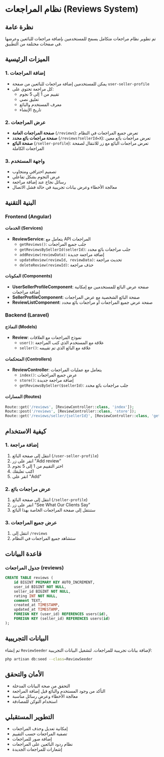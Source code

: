# نظام المراجعات (Reviews System)

## نظرة عامة
تم تطوير نظام مراجعات متكامل يسمح للمستخدمين بإضافة مراجعات للبائعين وعرضها في صفحات مختلفة من التطبيق.

## الميزات الرئيسية

### 1. إضافة المراجعات
- يمكن للمستخدمين إضافة مراجعات للبائعين من صفحة `user-seller-profile`
- كل مراجعة تحتوي على:
  - تقييم من 1 إلى 5 نجوم
  - تعليق نصي
  - معرف المستخدم والبائع
  - تاريخ الإنشاء

### 2. عرض المراجعات
- **صفحة المراجعات العامة** (`/reviews`): تعرض جميع المراجعات في النظام
- **صفحة مراجعات بائع محدد** (`/reviews?sellerId=X`): تعرض مراجعات بائع معين
- **صفحة البائع** (`/seller-profile`): تعرض مراجعات البائع مع زر للانتقال لصفحة المراجعات الكاملة

### 3. واجهة المستخدم
- تصميم احترافي ومتجاوب
- عرض النجوم بشكل تفاعلي
- رسائل نجاح عند إضافة مراجعة
- معالجة الأخطاء وعرض بيانات تجريبية في حالة فشل الاتصال

## البنية التقنية

### Frontend (Angular)

#### الخدمات (Services)
- **ReviewService**: يتعامل مع API المراجعات
  - `getReviews()`: جلب جميع المراجعات
  - `getReviewsBySellerId(sellerId)`: جلب مراجعات بائع محدد
  - `addReview(reviewData)`: إضافة مراجعة جديدة
  - `updateReview(reviewId, reviewData)`: تحديث مراجعة
  - `deleteReview(reviewId)`: حذف مراجعة

#### المكونات (Components)
- **UserSellerProfileComponent**: صفحة عرض البائع للمستخدمين مع إمكانية إضافة مراجعات
- **SellerProfileComponent**: صفحة البائع الشخصية مع عرض المراجعات
- **ReviewListComponent**: صفحة عرض جميع المراجعات أو مراجعات بائع محدد

### Backend (Laravel)

#### النماذج (Models)
- **Review**: نموذج المراجعات مع العلاقات
  - `user()`: علاقة مع المستخدم الذي كتب المراجعة
  - `seller()`: علاقة مع البائع الذي تم تقييمه

#### المتحكمات (Controllers)
- **ReviewController**: يتعامل مع عمليات المراجعات
  - `index()`: عرض جميع المراجعات
  - `store()`: إضافة مراجعة جديدة
  - `getReviewsBySeller($sellerId)`: جلب مراجعات بائع محدد

#### المسارات (Routes)
```php
Route::get('/reviews', [ReviewController::class, 'index']);
Route::post('/reviews', [ReviewController::class, 'store']);
Route::get('/reviews/seller/{sellerId}', [ReviewController::class, 'getReviewsBySeller']);
```

## كيفية الاستخدام

### 1. إضافة مراجعة
1. انتقل إلى صفحة البائع (`/user-seller-profile`)
2. انقر على زر "Add review"
3. اختر التقييم من 1 إلى 5 نجوم
4. اكتب تعليقك
5. انقر على "Add"

### 2. عرض مراجعات بائع
1. انتقل إلى صفحة البائع (`/seller-profile`)
2. انقر على زر "See What Our Clients Say"
3. ستنتقل إلى صفحة المراجعات الخاصة بهذا البائع

### 3. عرض جميع المراجعات
1. انتقل إلى `/reviews`
2. ستشاهد جميع المراجعات في النظام

## قاعدة البيانات

### جدول المراجعات (reviews)
```sql
CREATE TABLE reviews (
    id BIGINT PRIMARY KEY AUTO_INCREMENT,
    user_id BIGINT NOT NULL,
    seller_id BIGINT NOT NULL,
    rating INT NOT NULL,
    comment TEXT,
    created_at TIMESTAMP,
    updated_at TIMESTAMP,
    FOREIGN KEY (user_id) REFERENCES users(id),
    FOREIGN KEY (seller_id) REFERENCES users(id)
);
```

## البيانات التجريبية

تم إنشاء `ReviewSeeder` لإضافة بيانات تجريبية للمراجعات. لتشغيل البيانات التجريبية:

```bash
php artisan db:seed --class=ReviewSeeder
```

## الأمان والتحقق

- التحقق من صحة البيانات المدخلة
- التأكد من وجود المستخدم والبائع قبل إضافة المراجعة
- معالجة الأخطاء وعرض رسائل مناسبة
- استخدام التوكن للمصادقة

## التطوير المستقبلي

- إمكانية تعديل وحذف المراجعات
- تصفية المراجعات حسب التقييم
- إضافة صور للمراجعات
- نظام ردود البائعين على المراجعات
- إشعارات للمراجعات الجديدة 